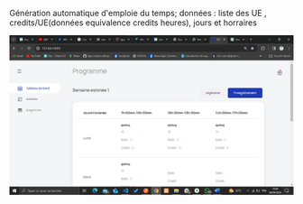 Génération
automatique d'emploie
du temps; données :
liste des UE ,
credits/UE(données
equivalence credits
heures), jours et
horraires


![alt text](image-1.png)